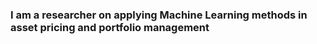 ### I am a researcher on applying Machine Learning methods in asset pricing and portfolio management 